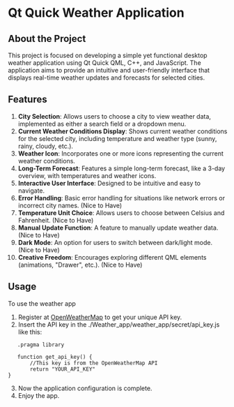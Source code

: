 # Qt Quick Weather Application

## About the Project
This project is focused on developing a simple yet functional desktop weather application using Qt Quick QML, C++, and JavaScript. The application aims to provide an intuitive and user-friendly interface that displays real-time weather updates and forecasts for selected cities.

## Features
1. **City Selection**: Allows users to choose a city to view weather data, implemented as either a search field or a dropdown menu.
2. **Current Weather Conditions Display**: Shows current weather conditions for the selected city, including temperature and weather type (sunny, rainy, cloudy, etc.).
3. **Weather Icon**: Incorporates one or more icons representing the current weather conditions.
4. **Long-Term Forecast**: Features a simple long-term forecast, like a 3-day overview, with temperatures and weather icons.
5. **Interactive User Interface**: Designed to be intuitive and easy to navigate.
6. **Error Handling**: Basic error handling for situations like network errors or incorrect city names. (Nice to Have)
7. **Temperature Unit Choice**: Allows users to choose between Celsius and Fahrenheit. (Nice to Have)
8. **Manual Update Function**: A feature to manually update weather data. (Nice to Have)
9. **Dark Mode**: An option for users to switch between dark/light mode. (Nice to Have)
10. **Creative Freedom**: Encourages exploring different QML elements (animations, "Drawer", etc.). (Nice to Have)

## Usage
To use the weather app
1. Register at [OpenWeatherMap](https://openweathermap.org/) to get your unique API key.
2. Insert the API key in the ./Weather_app/weather_app/secret/api_key.js like this:
```
   .pragma library

   function get_api_key() {
       //This key is from the OpenWeatherMap API
       return "YOUR_API_KEY"
}
```
3. Now the application configuration is complete.
4. Enjoy the app.
